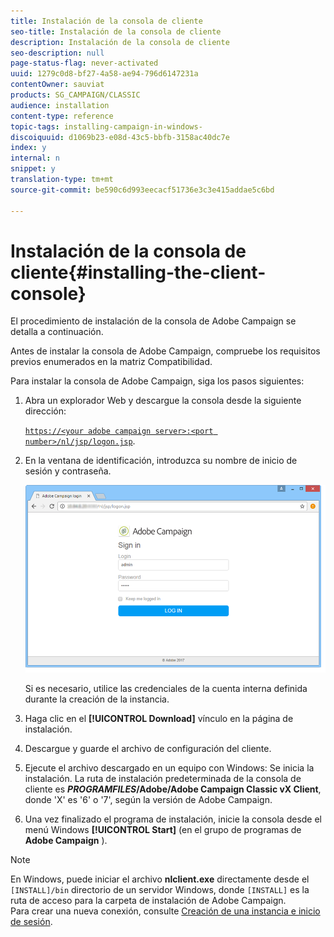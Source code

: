 ```yaml
---
title: Instalación de la consola de cliente
seo-title: Instalación de la consola de cliente
description: Instalación de la consola de cliente
seo-description: null
page-status-flag: never-activated
uuid: 1279c0d8-bf27-4a58-ae94-796d6147231a
contentOwner: sauviat
products: SG_CAMPAIGN/CLASSIC
audience: installation
content-type: reference
topic-tags: installing-campaign-in-windows-
discoiquuid: d1069b23-e08d-43c5-bbfb-3158ac40dc7e
index: y
internal: n
snippet: y
translation-type: tm+mt
source-git-commit: be590c6d993eecacf51736e3c3e415addae5c6bd

---
```



# Instalación de la consola de cliente{#installing-the-client-console}

El procedimiento de instalación de la consola de Adobe Campaign se detalla a continuación.

Antes de instalar la consola de Adobe Campaign, compruebe los requisitos previos enumerados en la matriz [](https://helpx.adobe.com/campaign/kb/compatibility-matrix.html)Compatibilidad.

Para instalar la consola de Adobe Campaign, siga los pasos siguientes:

1. Abra un explorador Web y descargue la consola desde la siguiente dirección:

   [`https://<your adobe campaign server>:<port number>/nl/jsp/logon.jsp`](https://machine/nl/jsp/logon.jsp).

1. En la ventana de identificación, introduzca su nombre de inicio de sesión y contraseña.

   ![](assets/s_ncs_install_setup_download01.png)

   Si es necesario, utilice las credenciales de la cuenta interna definida durante la creación de la instancia.

1. Haga clic en el **[!UICONTROL Download]** vínculo en la página de instalación.
1. Descargue y guarde el archivo de configuración del cliente.
1. Ejecute el archivo descargado en un equipo con Windows: Se inicia la instalación. La ruta de instalación predeterminada de la consola de cliente es **$PROGRAMFILES$/Adobe/Adobe Campaign Classic vX Client**, donde &#39;X&#39; es &#39;6&#39; o &#39;7&#39;, según la versión de Adobe Campaign.
1. Una vez finalizado el programa de instalación, inicie la consola desde el menú Windows **[!UICONTROL Start]** (en el grupo de programas de **Adobe Campaign** ).

>[!NOTE]
>
>En Windows, puede iniciar el archivo **nlclient.exe** directamente desde el `[INSTALL]/bin` directorio de un servidor Windows, donde `[INSTALL]` es la ruta de acceso para la carpeta de instalación de Adobe Campaign.\
>Para crear una nueva conexión, consulte [Creación de una instancia e inicio de sesión](../../installation/using/creating-an-instance-and-logging-on.md).

